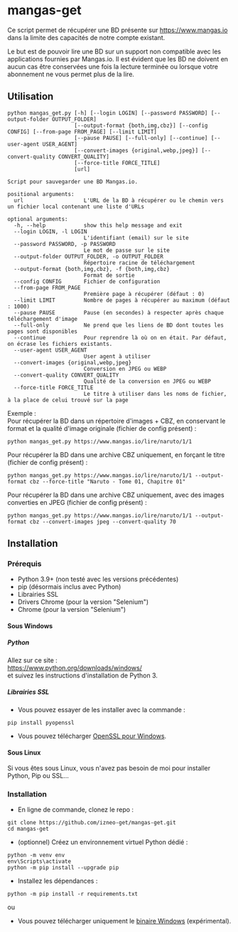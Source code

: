 # mangas-get
Ce script permet de récupérer une BD présente sur https://www.mangas.io dans la limite des capacités de notre compte existant.

Le but est de pouvoir lire une BD sur un support non compatible avec les applications fournies par Mangas.io. 
Il est évident que les BD ne doivent en aucun cas être conservées une fois la lecture terminée ou lorsque votre abonnement ne vous permet plus de la lire.


## Utilisation
```
python mangas_get.py [-h] [--login LOGIN] [--password PASSWORD] [--output-folder OUTPUT_FOLDER]
                     [--output-format {both,img,cbz}] [--config CONFIG] [--from-page FROM_PAGE] [--limit LIMIT]
                     [--pause PAUSE] [--full-only] [--continue] [--user-agent USER_AGENT]
                     [--convert-images {original,webp,jpeg}] [--convert-quality CONVERT_QUALITY]
                     [--force-title FORCE_TITLE]
                     [url]

Script pour sauvegarder une BD Mangas.io.

positional arguments:
  url                   L'URL de la BD à récupérer ou le chemin vers un fichier local contenant une liste d'URLs

optional arguments:
  -h, --help            show this help message and exit
  --login LOGIN, -l LOGIN
                        L'identifiant (email) sur le site
  --password PASSWORD, -p PASSWORD
                        Le mot de passe sur le site
  --output-folder OUTPUT_FOLDER, -o OUTPUT_FOLDER
                        Répertoire racine de téléchargement
  --output-format {both,img,cbz}, -f {both,img,cbz}
                        Format de sortie
  --config CONFIG       Fichier de configuration
  --from-page FROM_PAGE
                        Première page à récupérer (défaut : 0)
  --limit LIMIT         Nombre de pages à récupérer au maximum (défaut : 1000)
  --pause PAUSE         Pause (en secondes) à respecter après chaque téléchargement d'image
  --full-only           Ne prend que les liens de BD dont toutes les pages sont disponibles
  --continue            Pour reprendre là où on en était. Par défaut, on écrase les fichiers existants.
  --user-agent USER_AGENT
                        User agent à utiliser
  --convert-images {original,webp,jpeg}
                        Conversion en JPEG ou WEBP
  --convert-quality CONVERT_QUALITY
                        Qualité de la conversion en JPEG ou WEBP
  --force-title FORCE_TITLE
                        Le titre à utiliser dans les noms de fichier, à la place de celui trouvé sur la page
```

Exemple :  
Pour récupérer la BD dans un répertoire d'images + CBZ, en conservant le format et la qualité d'image originale (fichier de config présent) :  
```
python mangas_get.py https://www.mangas.io/lire/naruto/1/1
```


Pour récupérer la BD dans une archive CBZ uniquement, en forçant le titre (fichier de config présent) :  
```
python mangas_get.py https://www.mangas.io/lire/naruto/1/1 --output-format cbz --force-title "Naruto - Tome 01, Chapitre 01"
```

Pour récupérer la BD dans une archive CBZ uniquement, avec des images converties en JPEG (fichier de config présent) :  
```
python mangas_get.py https://www.mangas.io/lire/naruto/1/1 --output-format cbz --convert-images jpeg --convert-quality 70
```



## Installation
### Prérequis
- Python 3.9+ (non testé avec les versions précédentes)
- pip (désormais inclus avec Python)
- Librairies SSL
- Drivers Chrome (pour la version "Selenium")
- Chrome (pour la version "Selenium")

#### Sous Windows
##### Python
Allez sur ce site :  
https://www.python.org/downloads/windows/  
et suivez les instructions d'installation de Python 3.


##### Librairies SSL
- Vous pouvez essayer de les installer avec la commande :  
```
pip install pyopenssl
```
- Vous pouvez télécharger [OpenSSL pour Windows](http://gnuwin32.sourceforge.net/packages/openssl.htm). 


#### Sous Linux
Si vous êtes sous Linux, vous n'avez pas besoin de moi pour installer Python, Pip ou SSL...  


### Installation
- En ligne de commande, clonez le repo : 
```
git clone https://github.com/izneo-get/mangas-get.git
cd mangas-get
```
- (optionnel) Créez un environnement virtuel Python dédié : 
```
python -m venv env
env\Scripts\activate
python -m pip install --upgrade pip
```
- Installez les dépendances : 
```
python -m pip install -r requirements.txt
```

  
ou  
  
  
- Vous pouvez télécharger uniquement le [binaire Windows](https://github.com/izneo-get/mangas-get/releases/latest) (expérimental).  
